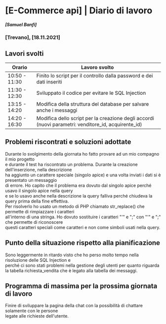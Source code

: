 # [E-Commerce api] | Diario di lavoro
##### [Samuel Banfi]
### [Trevano], [18.11.2021]

## Lavori svolti


| Orario | Lavoro svolto |
| ------ | ------------- |
| 10:50 - 11:30 | Finito lo script per il controllo dalla password e dei dati inseriti |
| 11:30 - 12:30 | Sviluppato il codice per evitare le SQL Injection |
| 13:15 - 14:20 | Modifica della struttura del database per salvare anche i messaggi |
| 14:20 - 16:30 | Modifica dello script per la creazione degli accordi (nuovi parametri: venditore_id, acquirente_id) |

##  Problemi riscontrati e soluzioni adottate

Durante lo svolgimento della giornata ho fatto provare ad un mio compagno il mio progetto<br>
e durante il test ha riscontrato un problema. Durante la creazione dell'inserzione, nella descrizione<br>
ha aggiunto un carattere speciale (singolo apice) e una volta inviati i dati si è presentato un messaggio<br>
di errore. Ho capito che il problema era dovuto dal singolo apice perché usavo il singolo apice nella query<br>
e se lo usavo anche nella descrizione la query falliva perché chiudeva la query prima della fine effettiva.<br>
Per risolverlo ho usato un metodo di PHP chiamato str_replace() che permette di rimpiazzare i caratteri<br>
all'interno di una stringa. Ho dovuto sostituire i caratteri "'" e ";" con "\'" e "\;" che permette di riconoscere<br>
questi caratteri speciali come caratteri e non come simboli usati nella query.
    
##  Punto della situazione rispetto alla pianificazione

Sono leggermente in ritardo visto che ho perso molto tempo nella risoluzione delle SQL Injection e <br>
perché ci sono stati problemi nella gestione degli utenti per quanto riguarda la tabella richiesta_vendita
che è legato alla tabella dei messaggi.

## Programma di massima per la prossima giornata di lavoro

Finire di sviluppare la pagina della chat con la possibilità di chattare solamente con le persone<br>
legate alle richieste dell'utente.